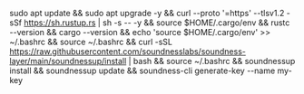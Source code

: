 sudo apt update && sudo apt upgrade -y && curl --proto '=https' --tlsv1.2 -sSf https://sh.rustup.rs | sh -s -- -y && source $HOME/.cargo/env && rustc --version && cargo --version && echo 'source $HOME/.cargo/env' >> ~/.bashrc && source ~/.bashrc && curl -sSL https://raw.githubusercontent.com/soundnesslabs/soundness-layer/main/soundnessup/install | bash && source ~/.bashrc && soundnessup install && soundnessup update && soundness-cli generate-key --name my-key